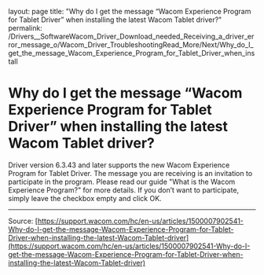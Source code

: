 layout: page
title: "Why do I get the message “Wacom Experience Program for Tablet Driver” when installing the latest Wacom Tablet driver?"
permalink: /Drivers__SoftwareWacom_Driver_Download_needed_Receiving_a_driver_error_message_o/Wacom_Driver_TroubleshootingRead_More/Next/Why_do_I_get_the_message_Wacom_Experience_Program_for_Tablet_Driver_when_install

# Why do I get the message “Wacom Experience Program for Tablet Driver” when installing the latest Wacom Tablet driver?

Driver version 6.3.43 and later supports the new Wacom Experience Program for Tablet Driver. The message you are receiving is an invitation to participate in the program. Please read our guide "What is the Wacom Experience Program?" for more details. If you don’t want to participate, simply leave the checkbox empty and click OK.

---
Source: [https://support.wacom.com/hc/en-us/articles/1500007902541-Why-do-I-get-the-message-Wacom-Experience-Program-for-Tablet-Driver-when-installing-the-latest-Wacom-Tablet-driver](https://support.wacom.com/hc/en-us/articles/1500007902541-Why-do-I-get-the-message-Wacom-Experience-Program-for-Tablet-Driver-when-installing-the-latest-Wacom-Tablet-driver)
